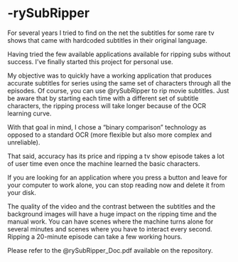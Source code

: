 # -rySubRipper

For several years I tried to find on the net the subtitles for some rare tv shows that came with hardcoded subtitles in their original language.

Having tried the few available applications available for ripping subs without success. I’ve finally started this project for personal use.

My objective was to quickly have a working application that produces accurate subtitles for series using the same set of characters through all the episodes. Of course, you can use @rySubRipper to rip movie subtitles. Just be aware that by starting each time with a different set of subtitle characters, the ripping process will take longer because of the OCR learning curve.

With that goal in mind, I chose a “binary comparison” technology as opposed to a standard OCR (more flexible but also more complex and unreliable).

That said, accuracy has its price and ripping a tv show episode takes a lot of user time even once the machine learned the basic characters.

If you are looking for an application where you press a button and leave for your computer to work alone, you can stop reading now and delete it from your disk.

The quality of the video and the contrast between the subtitles and the background images will have a huge impact on the ripping time and the manual work. You can have scenes where the machine turns alone for several minutes and scenes where you have to interact every second. Ripping a 20-minute episode can take a few working hours.

Please refer to the @rySubRipper_Doc.pdf available on the repository.
